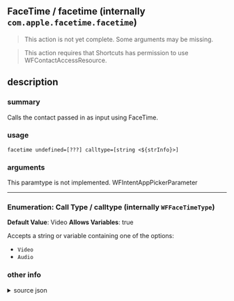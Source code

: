 
## FaceTime / facetime (internally `com.apple.facetime.facetime`)

> This action is not yet complete. Some arguments may be missing.


> This action requires that Shortcuts has permission to use WFContactAccessResource.


## description
### summary
Calls the contact passed in as input using FaceTime.


### usage
`facetime undefined=[???] calltype=[string <${strInfo}>]`

### arguments
This paramtype is not implemented. WFIntentAppPickerParameter

---

### Enumeration: Call Type / calltype (internally `WFFaceTimeType`)
**Default Value**: Video
**Allows Variables**: true


Accepts a string 
or variable
containing one of the options:

- `Video`
- `Audio`

### other info

<details><summary>source json</summary>
```json
{
	"ActionClass": "WFStartCallAction",
	"ActionKeywords": [
		"phone",
		"number",
		"call"
	],
	"AppIdentifier": "com.apple.facetime",
	"Category": "Contacts",
	"Description": {
		"DescriptionSummary": "Calls the contact passed in as input using FaceTime."
	},
	"Input": {
		"Multiple": false,
		"Required": true,
		"Types": [
			"WFPhoneNumber",
			"WFEmailAddress",
			"NSString"
		]
	},
	"InputPassthrough": true,
	"LastModifiedDate": "2018-10-09T05:00:00.000Z",
	"Name": "FaceTime",
	"Parameters": [
		{
			"Class": "WFIntentAppPickerParameter",
			"DefaultValue": "com.apple.TelephonyUtilities.PhoneIntentHandler",
			"Hidden": true,
			"IntentName": "INStartAudioCallIntent",
			"Key": "IntentAppIdentifier",
			"Label": "App"
		},
		{
			"Class": "WFEnumerationParameter",
			"DefaultValue": "Video",
			"Items": [
				"Video",
				"Audio"
			],
			"Key": "WFFaceTimeType",
			"Label": "Call Type"
		}
	],
	"RequiredResources": [
		"WFContactAccessResource"
	],
	"Subcategory": "Phone",
	"WFStartCallActionType": "FaceTime"
}
```
</details>
